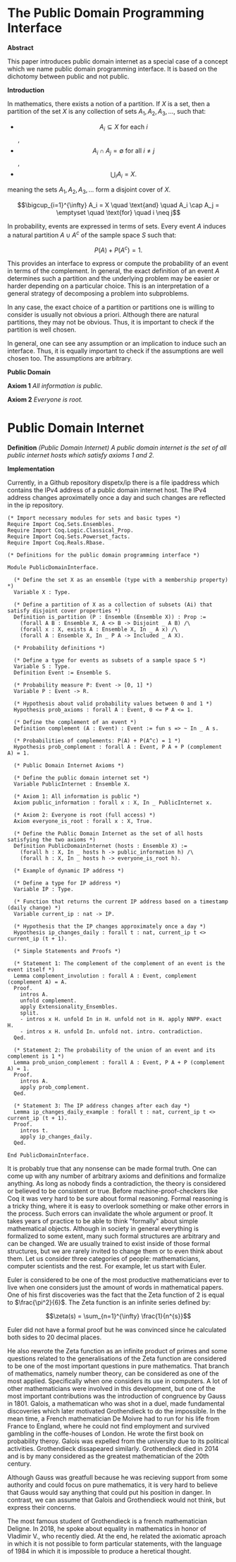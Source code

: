 # The Public Domain Programming Interface

**Abstract**

This paper introduces public domain internet as a special case of a
concept which we name public domain programming interface. It is based
on the dichotomy between public and not public.

**Introduction**

In mathematics, there exists a notion of a partition. If $X$ is a set, then a
partition of the set $X$ is any collection of sets
$A_{1}, A_{2}, A_{3}, \dots$, such that:

 - $$A_i \subseteq X \text{ for each } i$$,
 - $$A_i \cap A_j = \emptyset \text{ for all } i \neq j$$,
 - $$\bigcup_{i} A_i = X.$$

meaning the sets $A_1, A_2, A_3, \dots$ form a disjoint cover of $X$.


$$\bigcup_{i=1}^{\infty} A_i = X \quad \text{and} \quad A_i \cap A_j = \emptyset \quad \text{for} \quad i \neq j$$


In probability, events are expressed in terms of sets. Every event $A$
induces a natural partition $A \cup A^{c}$ of the sample space $S$ such
that:

$$P(A) + P(A^{c}) = 1.$$

This provides an interface to express or compute the probability of an event in
terms of the complement. In general, the exact definition of an event $A$
determines such a partition and the underlying problem may be easier or harder
depending on a particular choice. This is an interpretation of a general
strategy of decomposing a problem into subproblems.

In any case, the exact choice of a partition or partitions one is willing to
consider is usually not obvious a priori. Although there are natural partitions,
they may not be obvious. Thus, it is important to check if the partition is well
chosen.

In general, one can see any assumption or an implication to induce such an
interface. Thus, it is equally important to check if the assumptions are
well chosen too. The assumptions are arbitrary.

**Public Domain**

**Axiom 1** *All information is public.*

**Axiom 2** *Everyone is root.*

# Public Domain Internet

**Definition** *(Public Domain Internet) A public domain internet is the set
of all public internet hosts which satisfy axioms 1 and 2.*

**Implementation**

Currently, in a Github repository dispetx/ip there is a file ipaddress which
contains the IPv4 address of a public domain internet host. The IPv4 address
changes aproximatelly once a day and such changes are reflected in the ip
repository. 

```coq
(* Import necessary modules for sets and basic types *)
Require Import Coq.Sets.Ensembles.
Require Import Coq.Logic.Classical_Prop.
Require Import Coq.Sets.Powerset_facts.
Require Import Coq.Reals.Rbase.

(* Definitions for the public domain programming interface *)

Module PublicDomainInterface.

  (* Define the set X as an ensemble (type with a membership property) *)
  Variable X : Type.

  (* Define a partition of X as a collection of subsets (Ai) that satisfy disjoint cover properties *)
  Definition is_partition (P : Ensemble (Ensemble X)) : Prop :=
    (forall A B : Ensemble X, A <> B -> Disjoint _ A B) /\
    (forall x : X, exists A : Ensemble X, In _ A x) /\
    (forall A : Ensemble X, In _ P A -> Included _ A X).

  (* Probability definitions *)

  (* Define a type for events as subsets of a sample space S *)
  Variable S : Type.
  Definition Event := Ensemble S.

  (* Probability measure P: Event -> [0, 1] *)
  Variable P : Event -> R.
  
  (* Hypothesis about valid probability values between 0 and 1 *)
  Hypothesis prob_axioms : forall A : Event, 0 <= P A <= 1.

  (* Define the complement of an event *)
  Definition complement (A : Event) : Event := fun s => ~ In _ A s.

  (* Probabilities of complements: P(A) + P(A^c) = 1 *)
  Hypothesis prob_complement : forall A : Event, P A + P (complement A) = 1.

  (* Public Domain Internet Axioms *)

  (* Define the public domain internet set *)
  Variable PublicInternet : Ensemble X.

  (* Axiom 1: All information is public *)
  Axiom public_information : forall x : X, In _ PublicInternet x.

  (* Axiom 2: Everyone is root (full access) *)
  Axiom everyone_is_root : forall x : X, True.

  (* Define the Public Domain Internet as the set of all hosts satisfying the two axioms *)
  Definition PublicDomainInternet (hosts : Ensemble X) :=
    (forall h : X, In _ hosts h -> public_information h) /\
    (forall h : X, In _ hosts h -> everyone_is_root h).

  (* Example of dynamic IP address *)

  (* Define a type for IP address *)
  Variable IP : Type.

  (* Function that returns the current IP address based on a timestamp (daily change) *)
  Variable current_ip : nat -> IP.

  (* Hypothesis that the IP changes approximately once a day *)
  Hypothesis ip_changes_daily : forall t : nat, current_ip t <> current_ip (t + 1).

  (* Simple Statements and Proofs *)

  (* Statement 1: The complement of the complement of an event is the event itself *)
  Lemma complement_involution : forall A : Event, complement (complement A) = A.
  Proof.
    intros A.
    unfold complement.
    apply Extensionality_Ensembles.
    split.
    - intros x H. unfold In in H. unfold not in H. apply NNPP. exact H.
    - intros x H. unfold In. unfold not. intro. contradiction.
  Qed.

  (* Statement 2: The probability of the union of an event and its complement is 1 *)
  Lemma prob_union_complement : forall A : Event, P A + P (complement A) = 1.
  Proof.
    intros A.
    apply prob_complement.
  Qed.

  (* Statement 3: The IP address changes after each day *)
  Lemma ip_changes_daily_example : forall t : nat, current_ip t <> current_ip (t + 1).
  Proof.
    intros t.
    apply ip_changes_daily.
  Qed.

End PublicDomainInterface.
```

It is probably true that any nonsense can be made formal truth. One can come up
with any number of arbitrary axioms and definitions and formalize anything. As
long as nobody finds a contradiction, the theory is considered or believed to
be consistent or true. Before machine-proof-checkers like Coq it was very hard
to be sure about formal reasoning. Formal reasoning is a tricky thing, where it
is easy to overlook something or make other errors in the process. Such errors
can invalidate the whole argument or proof. It takes years of practice to be
able to think "formally" about simple mathematical objects. Although in society
in general everything is formalized to some extent, many such formal structures
are arbitrary and can be changed. We are usually trained to exist inside of
those formal structures, but we are rarely invited to change them or to even
think about them. Let us consider three categories of people: mathematicians,
computer scientists and the rest. For example, let us start with Euler. 

Euler is considered to be one of the most productive mathematicians ever to
live when one considers just the amount of words in mathematical papers. One
of his first discoveries was the fact that the Zeta function of 2 is equal to
$\frac{\pi^2}{6}$. The Zeta function is an infinite series defined by:

$$\zeta(s) = \sum_{n=1}^{\infty} \frac{1}{n^{s}}$$

Euler did not have a formal proof but he was convinced since he calculated
both sides to 20 decimal places.

He also rewrote the Zeta function as an infinite product of primes and some
questions related to the generalisations of the Zeta function are considered
to be one of the most important questions in pure mathematics. That branch
of mathematics, namely number theory, can be considered as one of the most
applied. Specifically when one considers its use in computers. A lot of other
mathematicians were involved in this development, but one of the most important
contributions was the introduction of congruence by Gauss in 1801. Galois, a 
mathematican who was shot in a duel, made fundamental discoveries which later
motivated Grothendieck to do the impossible. In the mean time, a French
mathematician De Moivre had to run for his life from France to England, where he 
could not find employment and survived gambling in the coffe-houses of London.
He wrote the first book on probability theroy. Galois was expelled from the
university due to its political activities. Grothendieck dissapeared similarly.
Grothendieck died in 2014 and is by many considered as the greatest
mathematician of the 20th century. 

Although Gauss was greatfull because he was recieving support from some
authority and could focus on pure mathematics, it is very hard to believe
that Gauss would say anything that could put his position in danger.
In contrast, we can assume that Galois and Grothendieck would not think,
but express their concerns.

The most famous student of Grothendieck is a french mathematician Deligne.
In 2018, he spoke about equality in mathematics in honor of Vladimir V., 
who recently died. At the end, he related the axiomatic aproach in which it is
not possible to form particular statements, with the language of 1984 in which
it is impossible to produce a heretical thought.

